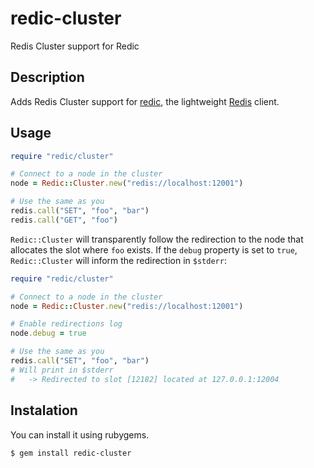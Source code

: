 # redic-cluster

Redis Cluster support for Redic

## Description

Adds Redis Cluster support for [redic][redic], the lightweight
[Redis][redis] client.

[redic]: https://github.com/amakawa/redic
[redis]: http://redis.io/documentation

## Usage

```ruby
require "redic/cluster"

# Connect to a node in the cluster
node = Redic::Cluster.new("redis://localhost:12001")

# Use the same as you
redis.call("SET", "foo", "bar")
redis.call("GET", "foo")
```

`Redic::Cluster` will transparently follow the redirection to the node
that allocates the slot where `foo` exists. If the `debug` property is
set to `true`, `Redic::Cluster` will inform the redirection in
`$stderr`:

```ruby
require "redic/cluster"

# Connect to a node in the cluster
node = Redic::Cluster.new("redis://localhost:12001")

# Enable redirections log
node.debug = true

# Use the same as you
redis.call("SET", "foo", "bar")
# Will print in $stderr
#   -> Redirected to slot [12182] located at 127.0.0.1:12004
```

## Instalation

You can install it using rubygems.

```
$ gem install redic-cluster
```
